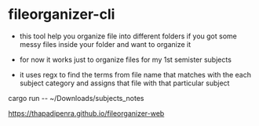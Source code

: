 # fileorganizer-cli

* this tool help you organize file into different folders if you got some messy files inside your folder and want to organize it
  
* for now it works just to organize files for my 1st semister subjects
  
* it uses regx to find the terms from file name that matches with the each subject category and assigns that file with that particular subject


cargo run -- ~/Downloads/subjects_notes

https://thapadipenra.github.io/fileorganizer-web
